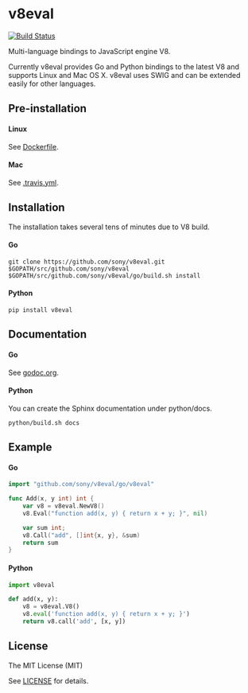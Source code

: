 # v8eval

[![Build Status](https://travis-ci.org/sony/v8eval.svg)](https://travis-ci.org/sony/v8eval)

Multi-language bindings to JavaScript engine V8.

Currently v8eval provides Go and Python bindings to the latest V8 and supports Linux and Mac OS X.
v8eval uses SWIG and can be extended easily for other languages.

## Pre-installation

#### Linux

See [Dockerfile](https://github.com/sony/v8eval/blob/master/Dockerfile).

#### Mac

See [.travis.yml](https://github.com/sony/v8eval/blob/master/.travis.yml).

## Installation

The installation takes several tens of minutes due to V8 build.

#### Go

```
git clone https://github.com/sony/v8eval.git $GOPATH/src/github.com/sony/v8eval
$GOPATH/src/github.com/sony/v8eval/go/build.sh install
```

#### Python

```
pip install v8eval
```

## Documentation

#### Go

See [godoc.org](http://godoc.org/github.com/sony/v8eval/go/v8eval).

#### Python

You can create the Sphinx documentation under python/docs.

```
python/build.sh docs
```

## Example

#### Go

```go
import "github.com/sony/v8eval/go/v8eval"

func Add(x, y int) int {
    var v8 = v8eval.NewV8()
    v8.Eval("function add(x, y) { return x + y; }", nil)

    var sum int;
    v8.Call("add", []int{x, y}, &sum)
    return sum
}
```

#### Python

```python
import v8eval

def add(x, y):
    v8 = v8eval.V8()
    v8.eval('function add(x, y) { return x + y; }')
    return v8.call('add', [x, y])
```

## License

The MIT License (MIT)

See [LICENSE](https://github.com/sony/v8eval/blob/master/LICENSE) for details.
